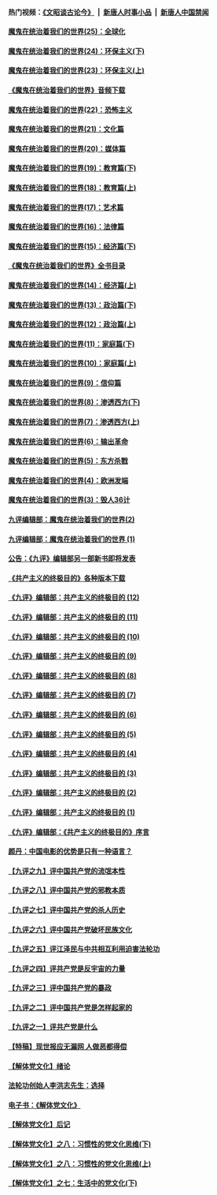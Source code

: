 #### 热门视频：[《文昭谈古论今》](https://github.com/gfw-breaker/wenzhao/blob/master/README.md?t=10250933) &nbsp;|&nbsp; [新唐人时事小品](https://github.com/gfw-breaker/ntdtv-comedy/blob/master/README.md?t=10250933) &nbsp;|&nbsp; [新唐人中国禁闻](https://github.com/gfw-breaker/ntdtv-news/blob/master/README.md?t=10250933)

#### [魔鬼在统治着我们的世界(25)：全球化](../pages/nsc422/n10788205.md?t=10250933) 

#### [魔鬼在统治着我们的世界(24)：环保主义(下)](../pages/nsc422/n10695307.md?t=10250933) 

#### [魔鬼在统治着我们的世界(23)：环保主义(上)](../pages/nsc422/n10688613.md?t=10250933) 

#### [《魔鬼在统治着我们的世界》音频下载](../pages/nsc422/n10635553.md?t=10250933) 

#### [魔鬼在统治着我们的世界(22)：恐怖主义](../pages/nsc422/n10614727.md?t=10250933) 

#### [魔鬼在统治着我们的世界(21)：文化篇](../pages/nsc422/n10597706.md?t=10250933) 

#### [魔鬼在统治着我们的世界(20)：媒体篇](../pages/nsc422/n10586579.md?t=10250933) 

#### [魔鬼在统治着我们的世界(19)：教育篇(下)](../pages/nsc422/n10564808.md?t=10250933) 

#### [魔鬼在统治着我们的世界(18)：教育篇(上)](../pages/nsc422/n10526970.md?t=10250933) 

#### [魔鬼在统治着我们的世界(17)：艺术篇](../pages/nsc422/n10499093.md?t=10250933) 

#### [魔鬼在统治着我们的世界(16)：法律篇](../pages/nsc422/n10485969.md?t=10250933) 

#### [魔鬼在统治着我们的世界(15)：经济篇(下)](../pages/nsc422/n10469975.md?t=10250933) 

#### [《魔鬼在统治着我们的世界》全书目录](../pages/nsc422/n10464261.md?t=10250933) 

#### [魔鬼在统治着我们的世界(14)：经济篇(上)](../pages/nsc422/n10457370.md?t=10250933) 

#### [魔鬼在统治着我们的世界(13)：政治篇(下)](../pages/nsc422/n10448270.md?t=10250933) 

#### [魔鬼在统治着我们的世界(12)：政治篇(上)](../pages/nsc422/n10444576.md?t=10250933) 

#### [魔鬼在统治着我们的世界(11)：家庭篇(下)](../pages/nsc422/n10440961.md?t=10250933) 

#### [魔鬼在统治着我们的世界(10)：家庭篇(上)](../pages/nsc422/n10435448.md?t=10250933) 

#### [魔鬼在统治着我们的世界(9)：信仰篇](../pages/nsc422/n10432159.md?t=10250933) 

#### [魔鬼在统治着我们的世界(8)：渗透西方(下)](../pages/nsc422/n10429603.md?t=10250933) 

#### [魔鬼在统治着我们的世界(7)：渗透西方(上)](../pages/nsc422/n10426013.md?t=10250933) 

#### [魔鬼在统治着我们的世界(6)：输出革命](../pages/nsc422/n10421536.md?t=10250933) 

#### [魔鬼在统治着我们的世界(5)：东方杀戮](../pages/nsc422/n10417707.md?t=10250933) 

#### [魔鬼在统治着我们的世界(4)：欧洲发端](../pages/nsc422/n10414890.md?t=10250933) 

#### [魔鬼在统治着我们的世界(3)：毁人36计](../pages/nsc422/n10411583.md?t=10250933) 

#### [九评编辑部：魔鬼在统治着我们的世界(2)](../pages/nsc422/n10410036.md?t=10250933) 

#### [九评编辑部：魔鬼在统治着我们的世界 (1)](../pages/nsc422/n10406825.md?t=10250933) 

#### [公告：《九评》编辑部另一部新书即将发表](../pages/nsc422/n10405104.md?t=10250933) 

#### [《共产主义的终极目的》各种版本下载](../pages/nsc422/n10022138.md?t=10250933) 

#### [《九评》编辑部：共产主义的终极目的 (12)](../pages/nsc422/n9933272.md?t=10250933) 

#### [《九评》编辑部：共产主义的终极目的 (11)](../pages/nsc422/n9924973.md?t=10250933) 

#### [《九评》编辑部：共产主义的终极目的 (10)](../pages/nsc422/n9920883.md?t=10250933) 

#### [《九评》编辑部：共产主义的终极目的 (9)](../pages/nsc422/n9916363.md?t=10250933) 

#### [《九评》编辑部：共产主义的终极目的 (8)](../pages/nsc422/n9912488.md?t=10250933) 

#### [《九评》编辑部：共产主义的终极目的 (7)](../pages/nsc422/n9901176.md?t=10250933) 

#### [《九评》编辑部：共产主义的终极目的 (6)](../pages/nsc422/n9899359.md?t=10250933) 

#### [《九评》编辑部：共产主义的终极目的 (5)](../pages/nsc422/n9893174.md?t=10250933) 

#### [《九评》编辑部：共产主义的终极目的 (4)](../pages/nsc422/n9891246.md?t=10250933) 

#### [《九评》编辑部：共产主义的终极目的 (3)](../pages/nsc422/n9879879.md?t=10250933) 

#### [《九评》编辑部：共产主义的终极目的 (2)](../pages/nsc422/n9876205.md?t=10250933) 

#### [《九评》编辑部：共产主义的终极目的 (1)](../pages/nsc422/n9865857.md?t=10250933) 

#### [《九评》编辑部：《共产主义的终极目的》序言](../pages/nsc422/n9862666.md?t=10250933) 

#### [颜丹：中国电影的优势是只有一种语言？](../pages/nsc422/n9583062.md?t=10250933) 

#### [【九评之九】评中国共产党的流氓本性](../pages/nsc422/n737542.md?t=10250933) 

#### [【九评之八】评中国共产党的邪教本质](../pages/nsc422/n735942.md?t=10250933) 

#### [【九评之七】评中国共产党的杀人历史](../pages/nsc422/n733806.md?t=10250933) 

#### [【九评之六】评中国共产党破坏民族文化](../pages/nsc422/n731667.md?t=10250933) 

#### [【九评之五】评江泽民与中共相互利用迫害法轮功](../pages/nsc422/n730058.md?t=10250933) 

#### [【九评之四】评共产党是反宇宙的力量](../pages/nsc422/n727814.md?t=10250933) 

#### [【九评之三】评中国共产党的暴政](../pages/nsc422/n725597.md?t=10250933) 

#### [【九评之二】评中国共产党是怎样起家的](../pages/nsc422/n723946.md?t=10250933) 

#### [【九评之一】评共产党是什么](../pages/nsc422/n722529.md?t=10250933) 

#### [【特稿】现世报应无漏网 人做恶都得偿](../pages/nsc422/n4215167.md?t=10250933) 

#### [【解体党文化】绪论](../pages/nsc422/n1449356.md?t=10250933) 

#### [法轮功创始人李洪志先生：选择](../pages/nsc422/n3580738.md?t=10250933) 

#### [电子书：《解体党文化》](../pages/nsc422/n1573484.md?t=10250933) 

#### [【解体党文化】后记](../pages/nsc422/n1531999.md?t=10250933) 

#### [【解体党文化】之八：习惯性的党文化思维(下)](../pages/nsc422/n1526477.md?t=10250933) 

#### [【解体党文化】之八：习惯性的党文化思维(上)](../pages/nsc422/n1520631.md?t=10250933) 

#### [【解体党文化】之七：生活中的党文化(下)](../pages/nsc422/n1513446.md?t=10250933) 

